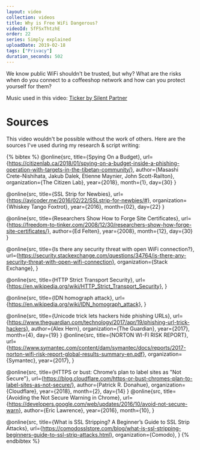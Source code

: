 ```yaml
---
layout: video
collection: videos
title: Why is Free WiFi Dangerous?
videoId: SfFSxThtzhE
order: 22
series: Simply explained
uploadDate: 2019-02-18
tags: ["Privacy"]
duration_seconds: 502
---
```


We know public WiFi shouldn't be trusted, but why? What are the risks when do you connect to a coffeeshop network and how can you protect yourself for them?

Music used in this video: [Ticker by Silent Partner](https://youtu.be/K0_VDom80DM)

# Sources
This video wouldn't be possible without the work of others. Here are the sources I've used during my research & script writing:

{% bibtex %}
@online{src,
    title={Spying On a Budget},
    url={https://citizenlab.ca/2018/01/spying-on-a-budget-inside-a-phishing-operation-with-targets-in-the-tibetan-community/},
    author={Masashi Crete-Nishihata, Jakub Dalek, Etienne Maynier, John Scott-Railton},
    organization={The Citizen Lab},
    year={2018},
    month={1},
    day={30}
}

@online{src,
    title={SSL Strip for Newbies},
    url={https://avicoder.me/2016/02/22/SSLstrip-for-newbies/#},
    organization={Whiskey Tango Foxtrot},
    year={2016},
    month={02},
    day={22}
}

@online{src,
    title={Researchers Show How to Forge Site Certificates},
    url={https://freedom-to-tinker.com/2008/12/30/researchers-show-how-forge-site-certificates/},
    author={Ed Felten},
    year={2008},
    month={12},
    day={30}
}

@online{src,
    title={Is there any security threat with open WiFi connection?},
    url={https://security.stackexchange.com/questions/34764/is-there-any-security-threat-with-open-wifi-connection},
    organization={Stack Exchange},
}

@online{src,
    title={HTTP Strict Transport Security},
    url={https://en.wikipedia.org/wiki/HTTP_Strict_Transport_Security},
}

@online{src,
    title={IDN homograph attack},
    url={https://en.wikipedia.org/wiki/IDN_homograph_attack},
}

@online{src,
    title={Unicode trick lets hackers hide phishing URLs},
    url={https://www.theguardian.com/technology/2017/apr/19/phishing-url-trick-hackers},
    author={Alex Hern},
    organization={The Guardian},
    year={2017},
    month={4},
    day={19}
}
@online{src,
    title={NORTON WI-FI RISK REPORT},
    url={https://www.symantec.com/content/dam/symantec/docs/reports/2017-norton-wifi-risk-report-global-results-summary-en.pdf},
    organization={Symantec},
    year={2017},
}

@online{src,
    title={HTTPS or bust: Chrome’s plan to label sites as "Not Secure"},
    url={https://blog.cloudflare.com/https-or-bust-chromes-plan-to-label-sites-as-not-secure/},
    author={Patrick R. Donahue},
    organization={Cloudflare},
    year={2018},
    month={2},
    day={14}
}
@online{src,
    title={Avoiding the Not Secure Warning in Chrome},
    url={https://developers.google.com/web/updates/2016/10/avoid-not-secure-warn},
    author={Eric Lawrence},
    year={2016},
    month={10},
}

@online{src,
    title={What is SSL Stripping? A Beginner’s Guide to SSL Strip Attacks},
    url={https://comodosslstore.com/blog/what-is-ssl-stripping-beginners-guide-to-ssl-strip-attacks.html},
    organization={Comodo},
}
{% endbibtex %}